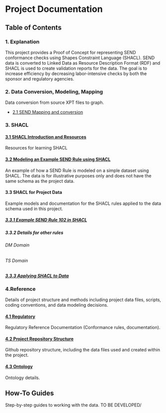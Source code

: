 
Project Documentation
=====================

Table of Contents
----------------

### 1. Explanation

This project provides a Proof of Concept for representing SEND conformance checks using Shapes Constraint Language (SHACL). SEND data is converted to Linked Data as Resource Description Format (RDF) and SHACL is used to create validation reports for the data. The goal is to increase efficiency by decreasing labor-intensive checks by both the sponsor and regulatory agencies. 

### 2. Data Conversion, Modeling, Mapping

Data conversion from source XPT files to graph. 

* [2.1 SEND Mapping and conversion](DataConversion.md)


### 3. SHACL 

#### [3.1 SHACL Introduction and Resources](SHACL-Intro.md)
Resources for learning SHACL

#### [3.2 Modeling an Example SEND Rule using SHACL](SHACL-SENDRuleEg.md)
An example of how a SEND Rule is modeled on a simple dataset using SHACL. The data is for illustrative purposes only and does not have the same schema as the project data.

#### 3.3 SHACL for Project Data
Example models and documentation for the SHACL rules applied to the data schema used in this project.

##### [3.3.1 Example SEND Rule 102 in SHACL](SHACL-SENDRule102Details.md)

##### 3.3.2 Details for other rules

###### DM Domain

###### TS Domain

##### [3.3.3 Applying SHACL to Data](SHACL-ApplyToData.md)


### 4.Reference

Details of project structure and methods including project data files, scripts, coding conventions, and data modeling decisions.


#### [4.1 Regulatory](Regulatory-Ref.md)

Regulatory Reference Documentation (Conformance rules, documentation).


#### [4.2 Project Repository Structure](Repository-Ref.md)

Github repository structure, including the data files used and created within the project. 

#### [4.3 Ontology](Ontology-Ref.md)

Ontology details.


How-To Guides
---------------------

Step-by-step guides to working with the data.  TO BE DEVELOPED/